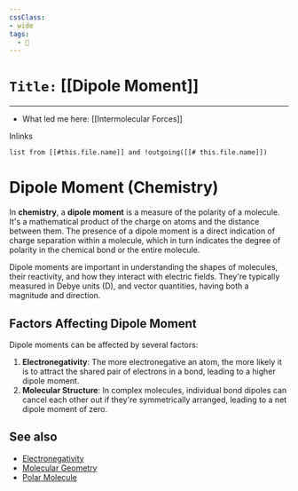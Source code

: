 ```yaml
---
cssClass:
- wide
tags:
  - 🧪
---
```


# `Title:` [[Dipole Moment]]
--- 

- What led me here: [[Intermolecular Forces]]

Inlinks
```dataview 
list from [[#this.file.name]] and !outgoing([[# this.file.name]]) 
```

# Dipole Moment (Chemistry)

In **chemistry**, a **dipole moment** is a measure of the polarity of a molecule. It's a mathematical product of the charge on atoms and the distance between them. The presence of a dipole moment is a direct indication of charge separation within a molecule, which in turn indicates the degree of polarity in the chemical bond or the entire molecule. 

Dipole moments are important in understanding the shapes of molecules, their reactivity, and how they interact with electric fields. They're typically measured in Debye units (D), and vector quantities, having both a magnitude and direction.

## Factors Affecting Dipole Moment
Dipole moments can be affected by several factors:

1. **Electronegativity**: The more electronegative an atom, the more likely it is to attract the shared pair of electrons in a bond, leading to a higher dipole moment.
2. **Molecular Structure**: In complex molecules, individual bond dipoles can cancel each other out if they're symmetrically arranged, leading to a net dipole moment of zero.

## See also
* [Electronegativity](https://en.wikipedia.org/wiki/Electronegativity)
* [Molecular Geometry](https://en.wikipedia.org/wiki/Molecular_geometry)
* [Polar Molecule](https://en.wikipedia.org/wiki/Polar_molecule)